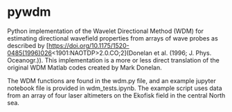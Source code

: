 # pywdm
Python implementation of the Wavelet Directional Method (WDM) for estimating directional wavefield properties from arrays of wave probes as described by [https://doi.org/10.1175/1520-0485(1996)026<1901:NAOTDP>2.0.CO;2](Donelan et al. (1996; J. Phys. Oceanogr.)). This implementation is a more or less direct translation of the original WDM Matlab codes created by Mark Donelan.

The WDM functions are found in the wdm.py file, and an example jupyter notebook file is provided in wdm_tests.ipynb. The example script uses data from an array of four laser altimeters on the Ekofisk field in the central North sea.
